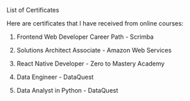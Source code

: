 List of Certificates

Here are certificates that I have received from online courses:

1. Frontend Web Developer Career Path - Scrimba

2. Solutions Architect Associate - Amazon Web Services

3. React Native Developer - Zero to Mastery Academy

4. Data Engineer - DataQuest

5. Data Analyst in Python - DataQuest
